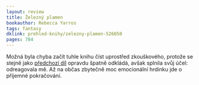 ```yaml
---
layout: review
title: Železný plamen
bookauthor: Rebecca Yarros
tags: fantasy
dklink: prehled-knihy/zelezny-plamen-526050
pages: 784
---
```


Možná byla chyba začít tuhle knihu číst uprostřed zkouškového, protože se stejně jako [předchozí díl](/2024/07/12/Ctvrte-kridlo/) opravdu špatně odkládá, avšak splnila svůj účel: odreagovala mě. Až na občas zbytečně moc emocionální hrdinku jde o příjemné pokračování.
